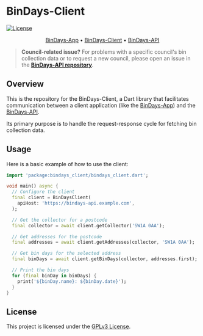 # BinDays-Client

[![License](https://img.shields.io/badge/License-GPLv3-blue.svg)](LICENSE)

<p align="center">
  <a href="https://github.com/BadgerHobbs/BinDays-App">BinDays-App</a> •
  <a href="https://github.com/BadgerHobbs/BinDays-Client">BinDays-Client</a> •
  <a href="https://github.com/BadgerHobbs/BinDays-API">BinDays-API</a>
</p>

> **Council-related issue?** For problems with a specific council's bin collection data or to request a new council, please open an issue in the [**BinDays-API repository**](https://github.com/BadgerHobbs/BinDays-API/issues).

## Overview

This is the repository for the BinDays-Client, a Dart library that facilitates communication between a client application (like the [BinDays-App](https://github.com/BadgerHobbs/BinDays-App)) and the [BinDays-API](https://github.com/BadgerHobbs/BinDays-API).

Its primary purpose is to handle the request-response cycle for fetching bin collection data.

## Usage

Here is a basic example of how to use the client:

```dart
import 'package:bindays_client/bindays_client.dart';

void main() async {
  // Configure the client
  final client = BinDaysClient(
    apiHost: 'https://bindays-api.example.com',
  );

  // Get the collector for a postcode
  final collector = await client.getCollector('SW1A 0AA');

  // Get addresses for the postcode
  final addresses = await client.getAddresses(collector, 'SW1A 0AA');

  // Get bin days for the selected address
  final binDays = await client.getBinDays(collector, addresses.first);

  // Print the bin days
  for (final binDay in binDays) {
    print('${binDay.name}: ${binDay.date}');
  }
}
```

## License

This project is licensed under the [GPLv3 License](LICENSE).
